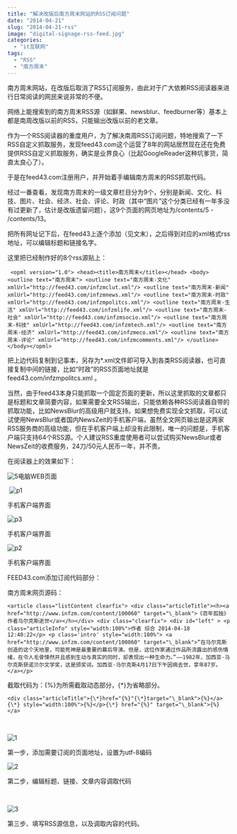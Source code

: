 ```yaml
---
title: "解决改版后南方周末网站的RSS订阅问题"
date: "2014-04-21"
slug: "2014-04-21-rss"
image: "digital-signage-rss-feed.jpg"
categories: 
  - "it互联网"
tags: 
  - "RSS"
  - "南方周末"
---
```


南方周末网站，在改版后取消了RSS订阅服务，由此对于广大依赖RSS阅读器来进行日常阅读的网民来说非常的不便。

网络上能搜索到的南方周末RSS源（如鲜果、newsblur、feedburner等）基本上都是南周改版以前的RSS，只能输出改版以前的老文章。

作为一个RSS阅读器的重度用户，为了解决南周RSS订阅问题，特地搜索了一下RSS自定义抓取服务，发现feed43.com这个运营了8年的网站居然现在还在免费提供RSS自定义抓取服务，确实是业界良心（比起GoogleReader这种坑爹货，简直太良心了）。

于是在feed43.com注册用户，并开始着手编辑南方周末的RSS抓取代码。

经过一番查看，发现南方周末的一级文章栏目分为9个，分别是新闻、文化、科技、图片、社会、经济、社会、评论、时政（其中“图片”这个分类已经有一年多没有过更新了，估计是改版遗留问题），这9个页面的网页地址为/contents/5 - /contents/13。

把所有网址记下后，在feed43上逐个添加（见文末），之后得到对应的xml格式rss地址，可以编辑标题和链接名字。

这里把已经制作好的8个rss源贴上：

```
 <opml version="1.0"> <head><title>南方周末</title></head> <body> <outline text="南方周末"> <outline text="南方周末-文化" xmlUrl="http://feed43.com/infzmclut.xml"/> <outline text="南方周末-新闻" xmlUrl="http://feed43.com/infzmnews.xml"/> <outline text="南方周末-时政" xmlUrl="http://feed43.com/infzmpolitcs.xml"/> <outline text="南方周末-生活" xmlUrl="http://feed43.com/infzmlife.xml"/> <outline text="南方周末-社会" xmlUrl="http://feed43.com/infzmsocio.xml"/> <outline text="南方周末-科技" xmlUrl="http://feed43.com/infzmtech.xml"/> <outline text="南方周末-经济" xmlUrl="http://feed43.com/infzmeco.xml"/> <outline text="南方周末-评论" xmlUrl="http://feed43.com/infzmcomments.xml"/> </outline> </body></opml>
```

把上边代码复制到记事本，另存为\*.xml文件即可导入到各类RSS阅读器，也可直接复制中间的链接，比如“时政”的RSS页面地址就是feed43.com/infzmpolitcs.xml 。

当然，由于feed43本身只能抓取一个固定页面的更新，所以这里抓取的文章都只是标题和文章简要内容，如果需要全文RSS输出，只能依赖各种RSS阅读器自带的抓取功能，比如NewsBlur的高级用户就支持。如果想免费实现全文抓取，可以试试使用NewsBlur或者国内NewsZeit的手机客户端，虽然全文网页输出是这两家RSS服务商的高级功能，但在手机客户端上却没有此限制，唯一的问题是，手机客户端只支持64个RSS源。个人建议RSS重度使用者可以尝试购买NewsBlur或者NewsZeit的收费服务，24刀/50元人民币一年，并不贵。

在阅读器上的效果如下：

![5](images/5.jpg)电脑WEB页面

 ![p1](images/p1.png)

手机客户端界面

![p3](images/p3.png)

手机客户端界面

![p2](images/p2.png)

手机客户端界面

FEED43.com添加订阅代码部分：

 南方周末网页源码：

```
<article class="listContent clearfix"> <div class="articleTitle"><h><a href="http://www.infzm.com/content/100060" target="\_blank">《百年孤独》作者马尔克斯逝世</a></h></div> <div class="clearfix"> <div id="left" > <p class="articleInfo" style="width:100%">作者 综合 2014-04-18 12:40:22</p> <p class='intro' style="width:100%"> <a href="http://www.infzm.com/content/100060" target="\_blank">“在马尔克斯创造的这个天地里，可能死神是最重要的幕后导演。但是，这位作家通过作品所流露出的感伤情绪，在令人毛骨悚然并且感到生动与真实的同时，却表现出一种生命力。”——1982年，加西亚·马尔克斯获诺贝尔文学奖，这是颁奖词。加西亚·马尔克斯4月17日下午因病去世，享年87岁。</a></p>
```

截取代码为：{%}为所需截取动态部分，{\*}为省略部分。
```
<div class="articleTitle">{\*}href="{%}"{\*}target="\_blank">{%}</a>{\*} style="width:100%">{%}</p>{\*} href="{%}" target="\_blank">{%}</a>
```
 

![1](images/1.jpg)

第一步，添加需要订阅的页面地址，设置为utf-8编码


![2](images/2.jpg)

第二步，编辑标题、链接、文章内容调取代码

 

![3](images/3.jpg)

第三步、填写RSS源信息，以及调取内容的代码。
